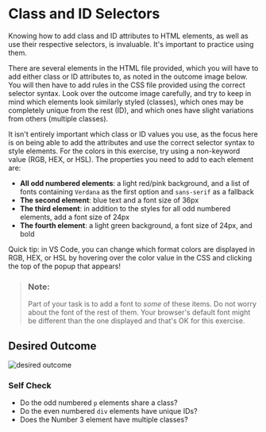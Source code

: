 # Class and ID Selectors
Knowing how to add class and ID attributes to HTML elements, as well as use their respective selectors, is invaluable. 
It's important to practice using them.

There are several elements in the HTML file provided, which you will have to add either class or ID attributes to, 
as noted in the outcome image below. You will then have to add rules in the CSS file provided using the correct selector syntax. 
Look over the outcome image carefully, and try to keep in mind which elements look similarly styled (classes), which ones may be 
completely unique from the rest (ID), and which ones have slight variations from others (multiple classes).

It isn't entirely important which class or ID values you use, as the focus here is on being able to add the attributes and use 
the correct selector syntax to style elements. For the colors in this exercise, try using a non-keyword value (RGB, HEX, or HSL). 
The properties you need to add to each element are:

* **All odd numbered elements**: a light red/pink background, 
and a list of fonts containing `Verdana` as the first option and 
`sans-serif` as a fallback
* **The second element**: blue text and a font size of 36px
* **The third element**: in addition to the styles for all 
odd numbered elements, add a font size of 24px
* **The fourth element**: a light green background, a font size of 24px,
 and bold

Quick tip: in VS Code, you can change which format colors are displayed in RGB, HEX, or HSL by hovering over the color value in
the CSS and clicking the top of the popup that appears!

> ### Note:
> Part of your task is to add a font to _some_ of these items. Do not worry about the font of the rest of them. 
Your browser's default font might be different than the one displayed and that's OK for this exercise.

## Desired Outcome
![desired outcome](./desired-outcome.png)


### Self Check
- Do the odd numbered `p` elements share a class?
- Do the even numbered `div` elements have unique IDs?
- Does the Number 3 element have multiple classes?
